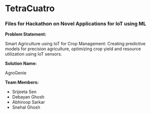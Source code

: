 # TetraCuatro
<h3>Files for Hackathon on Novel Applications for IoT using ML</h3>

**Problem Statement:**

Smart Agriculture using IoT for Crop Management: Creating predictive models for precision agriculture, optimizing crop yield and resource utilization using IoT sensors.

**Solution Name:**

AgroGenie

**Team Members:**
<ul>
<li>Srijeeta Sen
<li>Debayan Ghosh
<li>Abhiroop Sarkar
<li>Snehal Ghosh
</ul>
